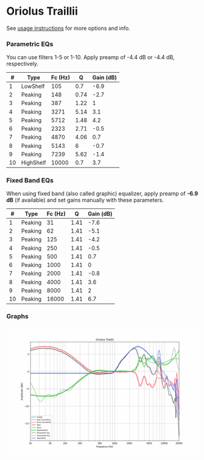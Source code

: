 # Oriolus Traillii
See [usage instructions](https://github.com/jaakkopasanen/AutoEq#usage) for more options and info.

### Parametric EQs
You can use filters 1-5 or 1-10. Apply preamp of -4.4 dB or -4.4 dB, respectively.

|   # | Type      |   Fc (Hz) |    Q |   Gain (dB) |
|-----|-----------|-----------|------|-------------|
|   1 | LowShelf  |       105 | 0.7  |        -6.9 |
|   2 | Peaking   |       148 | 0.74 |        -2.7 |
|   3 | Peaking   |       387 | 1.22 |         1   |
|   4 | Peaking   |      3271 | 5.14 |         3.1 |
|   5 | Peaking   |      5712 | 1.48 |         4.2 |
|   6 | Peaking   |      2323 | 2.71 |        -0.5 |
|   7 | Peaking   |      4870 | 4.06 |         0.7 |
|   8 | Peaking   |      5143 | 6    |        -0.7 |
|   9 | Peaking   |      7239 | 5.62 |        -1.4 |
|  10 | HighShelf |     10000 | 0.7  |         3.7 |

### Fixed Band EQs
When using fixed band (also called graphic) equalizer, apply preamp of **-6.9 dB** (if available) and set gains manually with these parameters.

|   # | Type    |   Fc (Hz) |    Q |   Gain (dB) |
|-----|---------|-----------|------|-------------|
|   1 | Peaking |        31 | 1.41 |        -7.6 |
|   2 | Peaking |        62 | 1.41 |        -5.1 |
|   3 | Peaking |       125 | 1.41 |        -4.2 |
|   4 | Peaking |       250 | 1.41 |        -0.5 |
|   5 | Peaking |       500 | 1.41 |         0.7 |
|   6 | Peaking |      1000 | 1.41 |         0   |
|   7 | Peaking |      2000 | 1.41 |        -0.8 |
|   8 | Peaking |      4000 | 1.41 |         3.6 |
|   9 | Peaking |      8000 | 1.41 |         2   |
|  10 | Peaking |     16000 | 1.41 |         6.7 |

### Graphs
![](./Oriolus%20Traillii.png)
